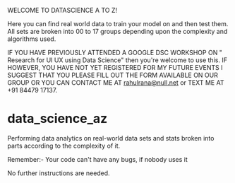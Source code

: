WELCOME TO DATASCIENCE A TO Z!

Here you can find real world data to train your model on and then test them.
All sets are broken into 00 to 17 groups depending upon the complexity and algorithms used.

IF YOU HAVE PREVIOUSLY ATTENDED A GOOGLE DSC WORKSHOP ON " Research for UI UX using Data Science" then you're welcome to use this.
IF HOWEVER, YOU HAVE NOT YET REGISTERED FOR MY FUTURE EVENTS I SUGGEST THAT YOU PLEASE FILL OUT THE FORM AVAILABLE ON OUR GROUP OR
YOU CAN CONTACT ME AT rahulrana@null.net or TEXT ME AT +91 84479 17137.

# data_science_az
Performing data analytics on real-world data sets and stats broken into parts according to the complexity of it.

Remember:-
Your code can't have any bugs, if nobody uses it

No further instructions are needed.
